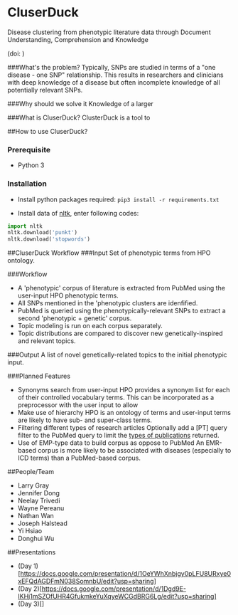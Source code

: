 # CluserDuck
Disease clustering from phenotypic literature data through Document Understanding, Comprehension and Knowledge

(doi: )


###What's the problem?
Typically, SNPs are studied in terms of a "one disease - one SNP" relationship. This results in researchers and clinicians with deep knowledge of a disease but often incomplete knowledge of all potentially relevant SNPs.

###Why should we solve it
Knowledge of a larger 

###What is CluserDuck?
ClusterDuck is a tool to 


##How to use CluserDuck?
### Prerequisite
- Python 3

### Installation
- Install python packages required: `pip3 install -r requirements.txt`

- Install data of [nltk](https://www.nltk.org/index.html), enter following codes:
``` python
import nltk
nltk.download('punkt')
nltk.download('stopwords')
```


##CluserDuck Workflow
###Input
Set of phenotypic terms from HPO ontology.

###Workflow
* A 'phenotypic' corpus of literature is extracted from PubMed using the user-input HPO phenotypic terms.
* All SNPs mentioned in the 'phenotypic clusters are idenfified.
* PubMed is queried using the phenotypically-relevant SNPs to extract a second 'phenotypic + genetic' corpus.
* Topic modeling is run on each corpus separately.
* Topic distributions are compared to discover new genetically-inspired and relevant topics.

###Output
A list of novel genetically-related topics to the initial phenotypic input.

###Planned Features
* Synonyms search from user-input
   HPO provides a synonym list for each of their controlled vocabulary terms. This can be incorporated as a preprocessor with the user input to allow
* Make use of hierarchy
   HPO is an ontology of terms and user-input terms are likely to have sub- and super-class terms.
* Filtering different types of research articles
   Optionally add a [PT] query filter to the PubMed query to limit the [types of publications](https://www.ncbi.nlm.nih.gov/books/NBK3827/table/pubmedhelp.T.publication_types/?report=objectonly) returned.
* Use of EMP-type data to build corpus as oppose to PubMed
   An EMR-based corpus is more likely to be associated with diseases (especially to ICD terms) than a PubMed-based corpus.


##People/Team
* Larry Gray
* Jennifer Dong
* Neelay Trivedi
* Wayne Pereanu
* Nathan Wan
* Joseph Halstead
* Yi Hsiao
* Donghui Wu


##Presentations
* (Day 1)[https://docs.google.com/presentation/d/1OeYWhXnbjgy0pLFU8URxye0xEFQdAGDFmN038SomnbU/edit?usp=sharing]
* (Day 2)[https://docs.google.com/presentation/d/1Dgd9E-IKHj1mSZOfUHR4GfukmkeYuXqyeWCGdBRG6Lg/edit?usp=sharing]
* (Day 3)[]